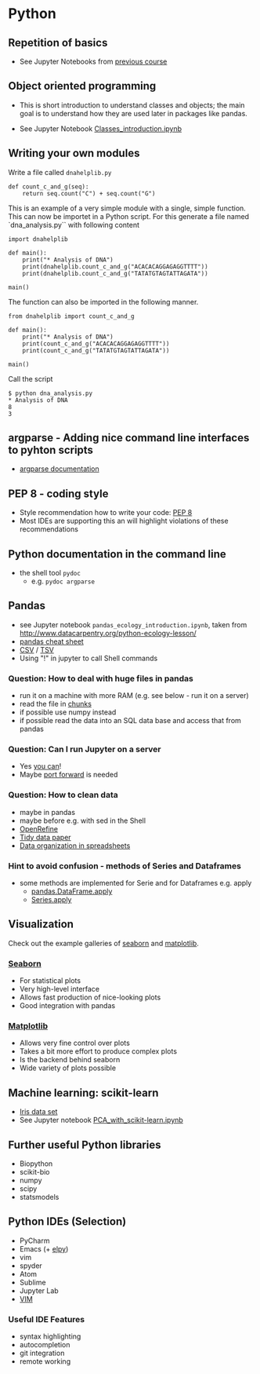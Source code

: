 # Python

## Repetition of basics

- See Jupyter Notebooks from [previous course](https://github.com/konrad/2017-03-29-Software_Carpentry_Munich_Teaching_Material/tree/master/Python/)

## Object oriented programming

- This is short introduction to understand classes and objects; the main goal is to
  understand how they are used later in packages like pandas.

- See Jupyter Notebook [Classes_introduction.ipynb](https://github.com/konrad/2018-01-23-Intermediate_Scientific_Computing_Skills_Munich/blob/master/Python/Classes_introduction.ipynb)

## Writing your own modules

Write a file called `dnahelplib.py`

```
def count_c_and_g(seq):
    return seq.count("C") + seq.count("G")
```

This is an example of a very simple module with a single, simple
function. This can now be importet in a Python script. For this
generate a file named `dna_analysis.py`` with following content


```
import dnahelplib

def main():
    print("* Analysis of DNA")
    print(dnahelplib.count_c_and_g("ACACACAGGAGAGGTTTT"))	
    print(dnahelplib.count_c_and_g("TATATGTAGTATTAGATA"))
    
main()
```

The function can also be imported in the following manner.

```
from dnahelplib import count_c_and_g

def main():
    print("* Analysis of DNA")
    print(count_c_and_g("ACACACAGGAGAGGTTTT"))	
    print(count_c_and_g("TATATGTAGTATTAGATA"))
    
main()
```

Call the script

```
$ python dna_analysis.py
* Analysis of DNA
8
3
```

## argparse - Adding nice command line interfaces to pyhton scripts

- [argparse documentation](https://docs.python.org/3/library/argparse.html)

## PEP 8 - coding style

- Style recommendation how to write your
  code:
  [PEP 8](https://www.python.org/dev/peps/pep-0008/#maximum-line-length)
- Most IDEs are supporting this an will highlight violations of these
  recommendations

## Python documentation in the command line

- the shell tool `pydoc`
  - e.g. `pydoc argparse`

## Pandas

- see Jupyter notebook `pandas_ecology_introduction.ipynb`, taken from http://www.datacarpentry.org/python-ecology-lesson/
- [pandas cheat sheet](https://github.com/pandas-dev/pandas/blob/master/doc/cheatsheet/Pandas_Cheat_Sheet.pdf)
 - [CSV](https://en.wikipedia.org/wiki/Comma-separated_values) / [TSV](https://en.wikipedia.org/wiki/Tab-separated_values)
 - Using "!" in jupyter to call Shell commands

### Question: How to deal with huge files in pandas

- run it on a machine with more RAM (e.g. see below - run it on a server)
- read the file in [chunks](https://stackoverflow.com/questions/25699439/how-to-iterate-over-consecutive-chunks-of-pandas-dataframe-efficiently)
- if possible use numpy instead
- if possible read the data into an SQL data base and access that from pandas

### Question: Can I run Jupyter on a server

- Yes [you can](https://jupyter-notebook.readthedocs.io/en/stable/public_server.html)!
- Maybe [port forward](https://www.ssh.com/ssh/tunneling/example) is needed

### Question: How to clean data

- maybe in pandas
- maybe before e.g. with sed in the Shell
- [OpenRefine](http://openrefine.org/)
- [Tidy data paper](http://vita.had.co.nz/papers/tidy-data.html)
- [Data organization in spreadsheets](https://peerj.com/preprints/3183/)

### Hint to avoid confusion - methods of Series and Dataframes

- some methods are implemented for Serie and for Dataframes e.g. apply
  - [pandas.DataFrame.apply](https://pandas.pydata.org/pandas-docs/stable/generated/pandas.DataFrame.apply.html)
  - [Series.apply](https://pandas.pydata.org/pandas-docs/stable/generated/pandas.Series.apply.html)

## Visualization

Check out the example galleries
of [seaborn](https://seaborn.pydata.org/examples/index.html)
and [matplotlib](https://matplotlib.org/gallery/index.html).

### [Seaborn](https://seaborn.pydata.org/)
- For statistical plots
- Very high-level interface
- Allows fast production of nice-looking plots
- Good integration with pandas

### [Matplotlib](https://matplotlib.org/)
- Allows very fine control over plots
- Takes a bit more effort to produce complex plots
- Is the backend behind seaborn
- Wide variety of plots possible

## Machine learning: scikit-learn
- [Iris data set](https://archive.ics.uci.edu/ml/machine-learning-databases/iris/iris.data)
- See Jupyter notebook [PCA_with_scikit-learn.ipynb](https://github.com/konrad/2018-01-23-Intermediate_Scientific_Computing_Skills_Munich/blob/master/Python/PCA_with_scikit-learn.ipynb)

## Further useful Python libraries
- Biopython
- scikit-bio
- numpy
- scipy
- statsmodels

## Python IDEs (Selection)
- PyCharm
- Emacs (+ [elpy](https://github.com/jorgenschaefer/elpy))
- vim
- spyder
- Atom
- Sublime
- Jupyter Lab
- [VIM](https://realpython.com/blog/python/vim-and-python-a-match-made-in-heaven/)

### Useful IDE Features
- syntax highlighting
- autocompletion
- git integration
- remote working
